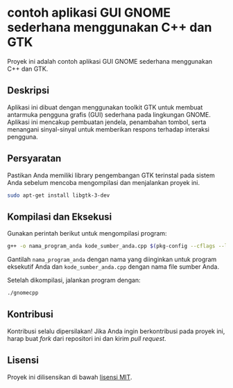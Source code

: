 # contoh aplikasi GUI GNOME sederhana menggunakan C++ dan GTK

Proyek ini adalah contoh aplikasi GUI GNOME sederhana menggunakan C++ dan GTK.

## Deskripsi

Aplikasi ini dibuat dengan menggunakan toolkit GTK untuk membuat antarmuka pengguna grafis (GUI) sederhana pada lingkungan GNOME. Aplikasi ini mencakup pembuatan jendela, penambahan tombol, serta menangani sinyal-sinyal untuk memberikan respons terhadap interaksi pengguna.

## Persyaratan

Pastikan Anda memiliki library pengembangan GTK terinstal pada sistem Anda sebelum mencoba mengompilasi dan menjalankan proyek ini.

```bash
sudo apt-get install libgtk-3-dev
```

## Kompilasi dan Eksekusi

Gunakan perintah berikut untuk mengompilasi program:

```bash
g++ -o nama_program_anda kode_sumber_anda.cpp $(pkg-config --cflags --libs gtk+-3.0)
```

Gantilah `nama_program_anda` dengan nama yang diinginkan untuk program eksekutif Anda dan `kode_sumber_anda.cpp` dengan nama file sumber Anda.

Setelah dikompilasi, jalankan program dengan:

```bash
./gnomecpp
```

## Kontribusi

Kontribusi selalu dipersilakan! Jika Anda ingin berkontribusi pada proyek ini, harap buat _fork_ dari repositori ini dan kirim _pull request_.

## Lisensi

Proyek ini dilisensikan di bawah [lisensi MIT](LICENSE).

